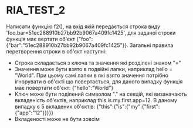 # RIA_TEST_2
Написати функцію f2(), на вхід якій передається строка виду 'foo.bar=51ec288910b27bb92b9067a409fc1425', для заданої строки функція має вертати об'єкт {"foo":{"bar":"51ec288910b27bb92b9067a409fc1425"}}.
Загальні правила перетворення строки в об'єкт наступні:
* Строка складається з ключа та значення які розділені знаком "="
* Значення може бути взято в подвійні лапки, наприклад hello = "World". 
При цьому самі лапки в які взято значення потрібно ігнорувати в об'єкті що повертається, для даного випадку функція має повертати об'єкт:
{"hello":"World"}
* Ключ може бути поділений символом "." на секцій, які визаначають вкладеність об'єктів, наприклад this.is.my.first.app=12. В даному випадку є 5 вкладених об'єктів: {"this":{"is":{"my":{"first":{"app":"12"}}}}}
* Вкладеності може не бути зовсім